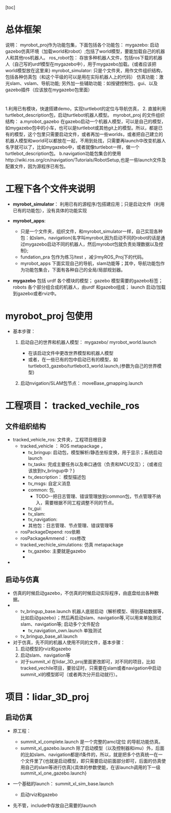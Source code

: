 [toc]
# 总体框架
说明：
myrobot_proj作为功能包集，下面包括各个功能包：
mygazebo: 启动gazebo仿真环境（加载world和robot）;包括了world模型，要能加载自己的机器人和其他ros机器人。
ros_robot包： 存放多种机器人文件，包括ros下载的机器人（自己写的urdf模型在mygazebo中），用于mygazebo加载。{或者应该把world模型放在这里来}
myrobot_simulator: 只是个文件夹，用作文件组织结构，包括各种仿真包（和这个平级的可以是用在实际机器人上的代码）
	仿真功能：激光slam、vslam、导航功能;
	另外加一些辅助功能：如按键控制包、gui、以及gazebo插件（应该放在mygazebo包里面）
# 
1.利用已有模块，快速搭建demo，实现turtlebot的定位与导航仿真，
2. 直接利用turtlebot_description包，启动turtlebot机器人模型。
myrobot_proj 的文件组织结构：
	a.myrobot_gazebo  在gazebo启动一个机器人模型，可以是自己的模型，如mygazebo包中的小车，也可以是turtlebot或其他git上的模型。所以，都是已有的模型，这个包里只需要启动文件，或者再加一些worlds，或者把自己建立的机器人模型和world可以都放在一起，不用到处找，只需要再launch中改变机器人名字就可以了，比如mygazebo中，或者就像turtlebot一样，做一个turtlebot_description包。
	b.navigation功能包集合的使用http://wiki.ros.org/cn/navigation/Tutorials/RobotSetup,也是一些launch文件及配置文件，因为源程序已有包。


# 工程下各个文件夹说明
 * **myrobot_simulator**： 利用已有的源程序/包搭建应用；只是启动文件（利用已有的功能包），没有具体的功能实现

* **myrobot_apps**: 
    * 只是一个文件夹，组织文件，和myrobot_simulator一样，自己实现各种包：如slam，navigation{名字叫myrobot,因为启动不同的robot的话是通过mygazebo启动不同的机器人，然后myrobot包就负责处理数据以及控制};
    * fundation_pra 包作为练习/test ，减少myROS_Proj下的代码。
    * myrobot_apps 下面实现自己的导航，slam功能等；其中，导航功能包作为功能包集合，下面有各种自己的全局/局部规划器。
* **mygazebo**
    包括 urdf 各个模块的模型；
	gazebo 模型需要的gazebo标签；
	robots 各个部分组合成的机器人，由urdf 和gazebo组成；
	launch 启动/加载到gazebo或者rviz中。

	
# myrobot_proj 包使用
* 基本步骤：
	1.  启动自己的世界和机器人模型：
	mygazebo/ myrobot_world.launch
		* 在该启动文件中更改世界模型和机器人模型
		* 或者，在一些已有的包中启动已有的模型，如turtlebot3_gazebo/turtlebot3_world.launch,(参数为自己的世界模型)

	2. 启动nvigation/SLAM包节点：
		moveBase_gmapping.launch

# 工程项目： tracked_vechile_ros
## 文件组织结构
* tracked_vehicle_ros: 文件夹，工程项目根目录
    * tracked_vehicle  ： ROS metapackage ，
        * tv_bringup: 启动包，模型解析/静态坐标变换，用于显示；系统启动launch
        * tv_tasks: 完成主要任务以及串口通信（负责和MCU交互）； {或者应该放到tv_bringup中？} 
        * tv_description： 模型描述包
        * tv_msgs: 自定义消息
        * common: 包,
            * TODO--把日志管理、错误管理放到common包，节点管理不纳入，需要根据不同工程调整不同的节点。
        * tv_gui:
        * tv_slam:
        * tv_navigation:
        * 其他包：日志管理、节点管理、错误管理等
    * rosPackageDepend: ros依赖
    * rosPackageAmmend： ros修改
    * tracked_vechicle_simulations:  仿真 metapackage
        * tv_gazebo: 主要就是gazebo
        * 
* 
## 启动与仿真
*  仿真的时候启动gazebo，不仿真的时候启动实际程序，由底盘给出各种数据。
* 
    * tv_bringup_base.launch 机器人底层启动（解析模型、得到基础数据等，比如启动gazebo）；然后再启动slam、navigation等,可以用来单独测试slam、navigation等; 启动多个文件配合
        * tv_navigation_own.launch 单独测试
    * tv_bringup_base_all.launch 
* 对于仿真，先不同的机器人使用不同的文件，基本步骤：
	1. 启动模型的rviz和gazebo
	2. 启动slam、navigation等 
	* 对于summit_xl 在lidar_3D_proj里面更改即可，对不同的项目，比如tracked_vechile项目，要验证时，只需要在slam或者navigation中启动summit_xl的模型即可（或者两次分开启动就行）。



# 项目：lidar_3D_proj
## 启动仿真
* 原工程：
	* summit_xl_complete.launch 是一个完整的amcl定位 的导航功能仿真。
    * summit_xl_gazebo.launch  除了启动模型（以及控制器和imu）外，后面的比如slam、navigation都是if条件的，所以，就是把多个仿真统一在一个文件里了{也就是启动模型，即只需要启动前面部分即可，后面的仿真使用自己的slam等进行仿真}{具体的参数使能，在该launch调用的下一级summit_xl_one_gazebo.launch}
* 一个基础的launch： summit_xl_sim_base.launch 
	* 启动rviz和gazebo
	
* 先不管，include中存放自己需要的launch